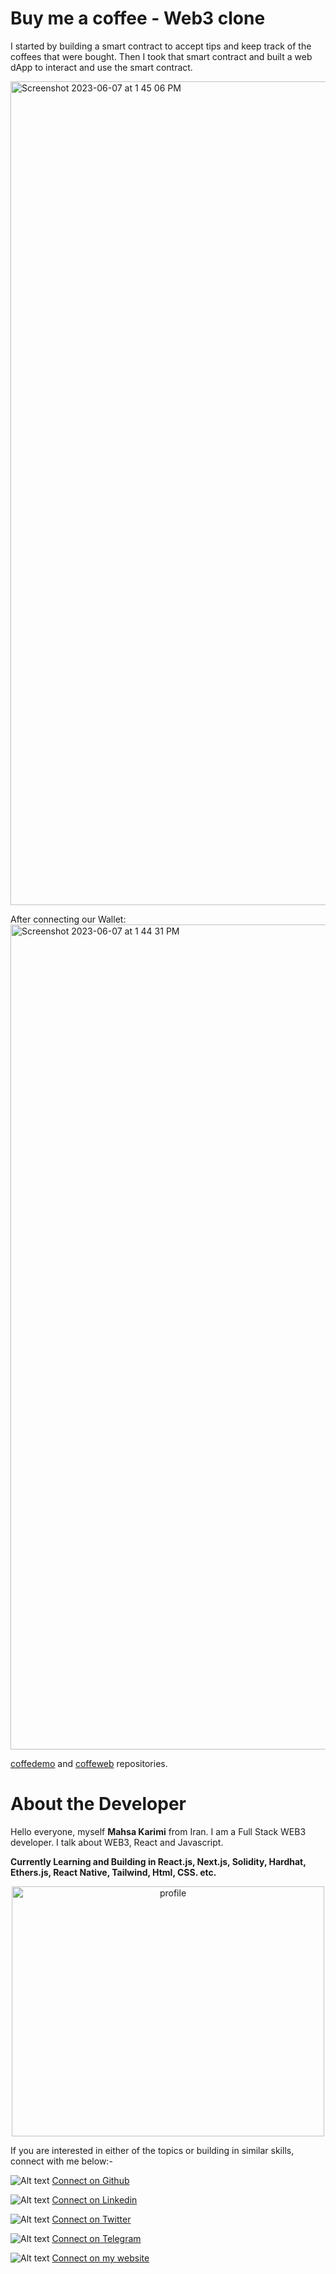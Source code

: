 # Buy me a coffee - Web3 clone 
I started by building a smart contract to accept tips and keep track of the coffees that were bought. Then I took that smart contract and built a web dApp to interact and use the smart contract.

<img width="1318" alt="Screenshot 2023-06-07 at 1 45 06 PM" src="https://github.com/mhkarimi78/coffee/assets/69413612/e43ebb75-5bb3-496c-9cc9-0ca07da88b4a">

After connecting our Wallet:
<img width="1320" alt="Screenshot 2023-06-07 at 1 44 31 PM" src="https://github.com/mhkarimi78/coffee/assets/69413612/007d37ce-0717-411d-abff-41b9fcf95682">

[coffedemo](https://github.com/mhkarimi78/coffeedemo) and [coffeweb](https://github.com/mhkarimi78/coffeeweb) repositories.


# About the Developer

Hello everyone, myself **Mahsa Karimi** from Iran. I am a Full Stack WEB3 developer. I talk about WEB3, React and Javascript.

**Currently Learning and Building in React.js, Next.js, Solidity, Hardhat, Ethers.js, React Native, Tailwind, Html, CSS. etc.**

<p align="center">
<img src="https://port-ten-sage.vercel.app/static/media/me.9a8df512df940fbbcfe9.jpg" alt="profile" style="height: 400px; width:500px;"/>
</p>

If you are interested in either of the topics or building in similar skills, connect with me below:-

 ![Alt text](https://www.github.com/mhkarimi78) [Connect on Github](https://github.com/mhkarimi78)

 ![Alt text]( "linkedin") [Connect on Linkedin](https://www.linkedin.com/in/mahsa-karimi-61114b1b9/)

 ![Alt text](https://www.google.com/imgres?imgurl=https%3A%2F%2Fupload.wikimedia.org%2Fwikipedia%2Fcommons%2Fthumb%2F6%2F6f%2FLogo_of_Twitter.svg%2F512px-Logo_of_Twitter.svg.png%3F20220821125553&tbnid=HwHbPW3dYmTKhM&vet=12ahUKEwj4yriD2ur_AhUDgosKHZD8D3EQMygAegUIARDpAQ..i&imgrefurl=https%3A%2F%2Fcommons.wikimedia.org%2Fwiki%2FFile%3ALogo_of_Twitter.svg&docid=a1CrifKNjUq-HM&w=512&h=421&q=twitter%20logo&ved=2ahUKEwj4yriD2ur_AhUDgosKHZD8D3EQMygAegUIARDpAQ "twitter") [Connect on Twitter](https://twitter.com/Mhskarimi78)

 ![Alt text](public/telegram.png "telegram") [Connect on Telegram](https://t.me/Mhskarimi)

 ![Alt text](public/dev.png "dev") [Connect on my website](https://port-ten-sage.vercel.app/)
